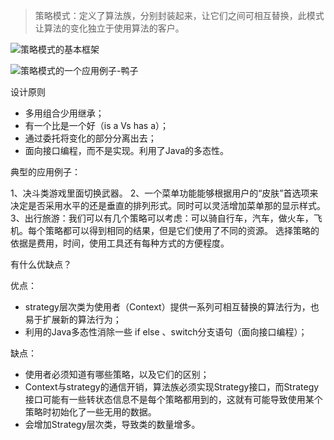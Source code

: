 >策略模式：定义了算法族，分别封装起来，让它们之间可相互替换，此模式让算法的变化独立于使用算法的客户。

![策略模式的基本框架](http://upload-images.jianshu.io/upload_images/3631399-31a837c20f39ccc5.png?imageMogr2/auto-orient/strip%7CimageView2/2/w/1240)

![策略模式的一个应用例子-鸭子](http://upload-images.jianshu.io/upload_images/3631399-bc098a7651b947fe.png?imageMogr2/auto-orient/strip%7CimageView2/2/w/1240)

设计原则
- 多用组合少用继承；
- 有一个比是一个好（is a Vs has a）；
- 通过委托将变化的部分分离出去；
- 面向接口编程，而不是实现。利用了Java的多态性。

典型的应用例子：

1、决斗类游戏里面切换武器。
2、一个菜单功能能够根据用户的“皮肤”首选项来决定是否采用水平的还是垂直的排列形式。同时可以灵活增加菜单那的显示样式。
3、出行旅游：我们可以有几个策略可以考虑：可以骑自行车，汽车，做火车，飞机。每个策略都可以得到相同的结果，但是它们使用了不同的资源。 选择策略的依据是费用，时间，使用工具还有每种方式的方便程度。

有什么优缺点？

优点：
- strategy层次类为使用者（Context）提供一系列可相互替换的算法行为，也易于扩展新的算法行为；
- 利用的Java多态性消除一些 if else 、switch分支语句（面向接口编程）；

缺点：
- 使用者必须知道有哪些策略，以及它们的区别；
- Context与strategy的通信开销，算法族必须实现Strategy接口，而Strategy接口可能有一些转状态信息不是每个策略都用到的，这就有可能导致使用某个策略时初始化了一些无用的数据。
- 会增加Strategy层次类，导致类的数量增多。
